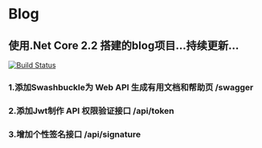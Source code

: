# Blog
## 使用.Net Core 2.2 搭建的blog项目...持续更新...
[![Build Status](https://dev.azure.com/wyduang/blog/_apis/build/status/Blog-CI?branchName=master)](https://dev.azure.com/wyduang/blog/_build/latest?definitionId=14&branchName=master)

### 1.添加Swashbuckle为 Web API 生成有用文档和帮助页 /swagger
### 2.添加Jwt制作 API 权限验证接口 /api/token
### 3.增加个性签名接口 /api/signature

